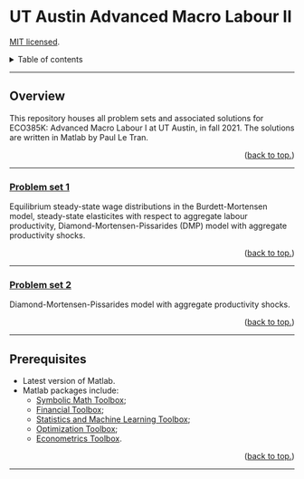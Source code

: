 # UT Austin Advanced Macro Labour II

[MIT licensed](https://github.com/PaulTran47/ECO387E/blob/main/LICENCE.md).

<details>
  <summary>Table of contents</summary>
  <ul>
    <li>
      <a href="#overview">Overview</a>
      <ol>
        <li><a href="#problem-set-1">Problem set 1</a></li>
        <li><a href="#problem-set-2">Problem set 2</a></li>
      </ol>
    </li>
    <li><a href="#prerequisites">Prerequisites</a></li>
  </ul>
</details>

---

## Overview
This repository houses all problem sets and associated solutions for ECO385K: Advanced Macro Labour I at UT Austin, in fall 2021. The solutions are written in Matlab by Paul Le Tran.

<p align="right">
  (<a href="#ut-austin-advanced-macro-labour-ii">back to top.</a>)
</p>

---

### [Problem set 1](https://github.com/PaulTran47/ECO387E/tree/main/problemset1)
Equilibrium steady-state wage distributions in the Burdett-Mortensen model, steady-state elasticites with respect to aggregate labour productivity, Diamond-Mortensen-Pissarides (DMP) model with aggregate productivity shocks.

<p align="right">
  (<a href="#ut-austin-advanced-macro-labour-ii">back to top.</a>)
</p>

---

### [Problem set 2](https://github.com/PaulTran47/ECO387E/tree/main/problemset2)
Diamond-Mortensen-Pissarides model with aggregate productivity shocks.

<p align="right">
  (<a href="#ut-austin-advanced-macro-labour-ii">back to top.</a>)
</p>

---

## Prerequisites
* Latest version of Matlab.
* Matlab packages include:
  * [Symbolic Math Toolbox](https://www.mathworks.com/help/symbolic/);
  * [Financial Toolbox](https://www.mathworks.com/help/finance/);
  * [Statistics and Machine Learning Toolbox](https://www.mathworks.com/help/stats/);
  * [Optimization Toolbox](https://www.mathworks.com/help/optim/);
  * [Econometrics Toolbox](https://www.mathworks.com/help/econ/).

<p align="right">
  (<a href="#ut-austin-advanced-macro-labour-ii">back to top.</a>)
</p>

---